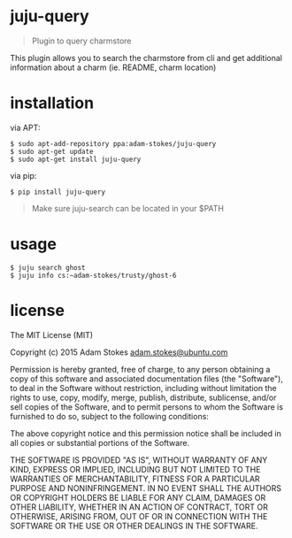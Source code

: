 # juju-query
> Plugin to query charmstore

This plugin allows you to search the charmstore from cli and get additional
information about a charm (ie. README, charm location)


# installation

via APT:
```
$ sudo apt-add-repository ppa:adam-stokes/juju-query
$ sudo apt-get update
$ sudo apt-get install juju-query
```

via pip:
```
$ pip install juju-query
```
> Make sure juju-search can be located in your $PATH

# usage

```
$ juju search ghost
$ juju info cs:~adam-stokes/trusty/ghost-6
```

# license

The MIT License (MIT)

Copyright (c) 2015 Adam Stokes <adam.stokes@ubuntu.com>

Permission is hereby granted, free of charge, to any person obtaining a copy
of this software and associated documentation files (the "Software"), to deal
in the Software without restriction, including without limitation the rights
to use, copy, modify, merge, publish, distribute, sublicense, and/or sell
copies of the Software, and to permit persons to whom the Software is
furnished to do so, subject to the following conditions:

The above copyright notice and this permission notice shall be included in
all copies or substantial portions of the Software.

THE SOFTWARE IS PROVIDED "AS IS", WITHOUT WARRANTY OF ANY KIND, EXPRESS OR
IMPLIED, INCLUDING BUT NOT LIMITED TO THE WARRANTIES OF MERCHANTABILITY,
FITNESS FOR A PARTICULAR PURPOSE AND NONINFRINGEMENT. IN NO EVENT SHALL THE
AUTHORS OR COPYRIGHT HOLDERS BE LIABLE FOR ANY CLAIM, DAMAGES OR OTHER
LIABILITY, WHETHER IN AN ACTION OF CONTRACT, TORT OR OTHERWISE, ARISING FROM,
OUT OF OR IN CONNECTION WITH THE SOFTWARE OR THE USE OR OTHER DEALINGS IN
THE SOFTWARE.

